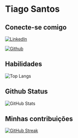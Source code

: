 
# Tiago Santos

## Conecte-se comigo
[![LinkedIn](https://img.shields.io/badge/LinkedIn-000?style=for-the-badge&logo=linkedin&logoColor=0E76A8)](www.linkedin.com/in/tiagosantosdejesus)

[![Github](https://img.shields.io/badge/Github-357?style=for-the-badge&logo=Github&logoColor=fffff)](https://github.com/TiagoSantosdeJesus)

## Habilidades
![Top Langs](https://github-readme-stats-git-masterrstaa-rickstaa.vercel.app/api/top-langs/?username=TiagoSantosdeJesus&bg_color=000&border_color=30A3DC&title_color=E94D5F&text_color=FFF)
## Github Status
![GitHub Stats](https://github-readme-stats.vercel.app/api?username=TiagoSantosdeJesus&theme=transparent&bg_color=000&border_color=30A3DC&show_icons=true&icon_color=30A3DC&title_color=E94D5F&text_color=FFF)

## Minhas contribuições
[![GitHub Streak](https://streak-stats.demolab.com/?user=TiagoSantosdeJesus&theme=bear&background=000&border=30A3DC&dates=FFF)](https://git.io/streak-stats)
